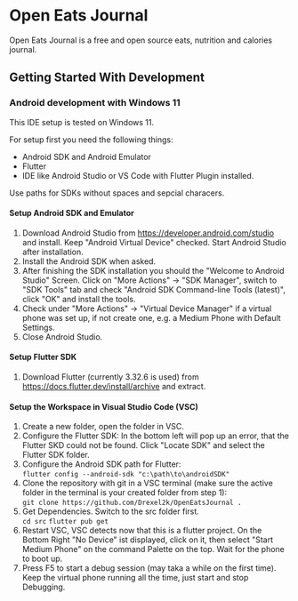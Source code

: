 # Open Eats Journal
Open Eats Journal is a free and open source eats, nutrition and calories journal.

## Getting Started With Development
### Android development with Windows 11
This IDE setup is tested on Windows 11.

For setup first you need the following things:
- Android SDK and Android Emulator
- Flutter
- IDE like Android Studio or VS Code with Flutter Plugin installed.

Use paths for SDKs without spaces and sepcial characers.

#### Setup Android SDK and Emulator
1. Download Android Studio from https://developer.android.com/studio and install. Keep "Android Virtual Device" checked. Start Android Studio after installation.
2. Install the Android SDK when asked.
3. After finishing the SDK installation you should the "Welcome to Android Studio" Screen. Click on "More Actions" -> "SDK Manager", switch to "SDK Tools" tab and check "Android SDK Command-line Tools (latest)", click "OK" and install the tools. 
4. Check under "More Actions" -> "Virtual Device Manager" if a virtual phone was set up, if not create one, e.g. a Medium Phone with Default Settings.
5. Close Android Studio.

#### Setup Flutter SDK
1. Download Flutter (currently 3.32.6 is used) from https://docs.flutter.dev/install/archive and extract.

#### Setup the Workspace in Visual Studio Code (VSC)
1. Create a new folder, open the folder in VSC.
2. Configure the Flutter SDK: In the bottom left will pop up an error, that the Flutter SKD could not be found. Click "Locate SDK" and select the Flutter SDK folder.
3. Configure the Android SDK path for Flutter:  
`flutter config --android-sdk "c:\path\to\androidSDK"`
4. ⁠Clone the repository with git in a VSC terminal (make sure the active folder in the terminal is your created folder from step 1):  
`git clone https://github.com/Drexel2k/OpenEatsJournal .` 
5. ⁠Get Dependencies. Switch to the src folder first.  
`cd src`
`flutter pub get` 
6. ⁠Restart VSC, VSC detects now that this is a flutter project. On the Bottom Right "No Device" ist displayed, click on it, then select "Start Medium Phone" on the command Palette on the top. Wait for the phone to boot up.
7. Press F5 to start a debug session (may taka a while on the first time). Keep the virtual phone running all the time, just start and stop Debugging.